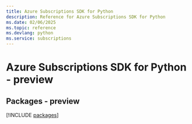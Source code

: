 ```yaml
---
title: Azure Subscriptions SDK for Python
description: Reference for Azure Subscriptions SDK for Python
ms.date: 02/06/2025
ms.topic: reference
ms.devlang: python
ms.service: subscriptions
---
```

# Azure Subscriptions SDK for Python - preview
## Packages - preview
[!INCLUDE [packages](subscriptions-index.md)]